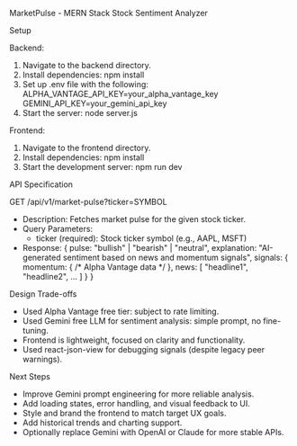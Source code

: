 MarketPulse - MERN Stack Stock Sentiment Analyzer

Setup

Backend:
1. Navigate to the backend directory.
2. Install dependencies: npm install
3. Set up .env file with the following:
   ALPHA_VANTAGE_API_KEY=your_alpha_vantage_key
   GEMINI_API_KEY=your_gemini_api_key
4. Start the server: node server.js

Frontend:
1. Navigate to the frontend directory.
2. Install dependencies: npm install
3. Start the development server: npm run dev

API Specification

GET /api/v1/market-pulse?ticker=SYMBOL
- Description: Fetches market pulse for the given stock ticker.
- Query Parameters:
  - ticker (required): Stock ticker symbol (e.g., AAPL, MSFT)
- Response:
  {
    pulse: "bullish" | "bearish" | "neutral",
    explanation: "AI-generated sentiment based on news and momentum signals",
    signals: {
      momentum: { /* Alpha Vantage data */ },
      news: [ "headline1", "headline2", ... ]
    }
  }

Design Trade-offs

- Used Alpha Vantage free tier: subject to rate limiting.
- Used Gemini free LLM for sentiment analysis: simple prompt, no fine-tuning.
- Frontend is lightweight, focused on clarity and functionality.
- Used react-json-view for debugging signals (despite legacy peer warnings).

Next Steps

- Improve Gemini prompt engineering for more reliable analysis.
- Add loading states, error handling, and visual feedback to UI.
- Style and brand the frontend to match target UX goals.
- Add historical trends and charting support.
- Optionally replace Gemini with OpenAI or Claude for more stable APIs.
